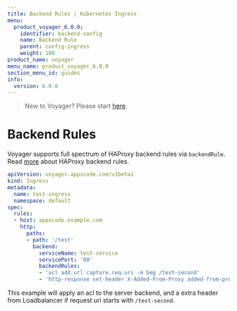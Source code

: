 ```yaml
---
title: Backend Rules | Kubernetes Ingress
menu:
  product_voyager_6.0.0:
    identifier: backend-config
    name: Backend Rule
    parent: config-ingress
    weight: 100
product_name: voyager
menu_name: product_voyager_6.0.0
section_menu_id: guides
info:
  version: 6.0.0
---
```


> New to Voyager? Please start [here](/products/voyager/6.0.0/concepts/overview).

# Backend Rules

Voyager supports full spectrum of HAProxy backend rules via `backendRule`. Read [more](https://cbonte.github.io/haproxy-dconv/1.7/configuration.html)
about HAProxy backend rules.

```yaml
apiVersion: voyager.appscode.com/v1beta1
kind: Ingress
metadata:
  name: test-ingress
  namespace: default
spec:
  rules:
  - host: appscode.example.com
    http:
      paths:
      - path: '/test'
        backend:
          serviceName: test-service
          servicePort: '80'
          backendRules:
          - 'acl add_url capture.req.uri -m beg /test-second'
          - 'http-response set-header X-Added-From-Proxy added-from-proxy if add_url'
```

This example will apply an acl to the server backend, and a extra header from Loadbalancer if request uri
starts with `/test-second`.